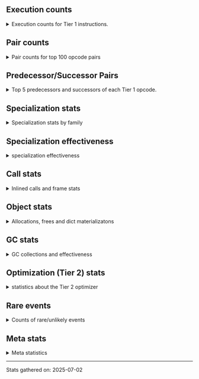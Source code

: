 ## Execution counts

<details>
<summary> Execution counts for Tier 1 instructions. </summary>


The "miss ratio" column shows the percentage of times the instruction
executed that it deoptimized. When this happens, the base unspecialized
instruction is not counted.

<table>
<thead>
<tr>
<th align="left">Name</th>
<th align="right">Base Count</th>
<th align="right">Head Count</th>
<th align="right">Change</th>
</tr>
</thead>
<tbody>
<tr>
<td align="left">JUMP_BACKWARD_JIT</td>
<td align="right">860,320</td>
<td align="right">3,345,040</td>
<td align="right">288.8%</td>
</tr>
<tr>
<td align="left">POP_JUMP_IF_NONE</td>
<td align="right">3,270,220</td>
<td align="right">7,309,360</td>
<td align="right">123.5%</td>
</tr>
<tr>
<td align="left">POP_JUMP_IF_TRUE</td>
<td align="right">6,144,900</td>
<td align="right">11,451,960</td>
<td align="right">86.4%</td>
</tr>
<tr>
<td align="left">CALL_ISINSTANCE</td>
<td align="right">4,673,940</td>
<td align="right">7,894,720</td>
<td align="right">68.9%</td>
</tr>
<tr>
<td align="left">LOAD_GLOBAL_BUILTIN</td>
<td align="right">9,348,660</td>
<td align="right">15,790,220</td>
<td align="right">68.9%</td>
</tr>
<tr>
<td align="left">LOAD_SUPER_ATTR_METHOD</td>
<td align="right">4,674,580</td>
<td align="right">7,895,360</td>
<td align="right">68.9%</td>
</tr>
<tr>
<td align="left">COPY_FREE_VARS</td>
<td align="right">4,674,780</td>
<td align="right">7,895,580</td>
<td align="right">68.9%</td>
</tr>
<tr>
<td align="left">LOAD_DEREF</td>
<td align="right">4,674,800</td>
<td align="right">7,895,580</td>
<td align="right">68.9%</td>
</tr>
<tr>
<td align="left">LOAD_FAST</td>
<td align="right">5,930,240</td>
<td align="right">9,151,020</td>
<td align="right">54.3%</td>
</tr>
<tr>
<td align="left">LOAD_FAST_BORROW_LOAD_FAST_BORROW</td>
<td align="right">20,139,020</td>
<td align="right">30,862,320</td>
<td align="right">53.2%</td>
</tr>
<tr>
<td align="left">UNARY_NOT</td>
<td align="right">4,115,980</td>
<td align="right">6,242,940</td>
<td align="right">51.7%</td>
</tr>
<tr>
<td align="left">NOT_TAKEN</td>
<td align="right">684,080</td>
<td align="right">1,031,640</td>
<td align="right">50.8%</td>
</tr>
<tr>
<td align="left">TO_BOOL_BOOL</td>
<td align="right">32,538,960</td>
<td align="right">47,241,240</td>
<td align="right">45.2%</td>
</tr>
<tr>
<td align="left">ENTER_EXECUTOR</td>
<td align="right">13,204,060</td>
<td align="right">8,043,440</td>
<td align="right">-39.1%</td>
</tr>
<tr>
<td align="left">POP_TOP</td>
<td align="right">17,591,160</td>
<td align="right">23,940,560</td>
<td align="right">36.1%</td>
</tr>
<tr>
<td align="left">LOAD_GLOBAL_MODULE</td>
<td align="right">22,055,700</td>
<td align="right">29,756,220</td>
<td align="right">34.9%</td>
</tr>
<tr>
<td align="left">POP_JUMP_IF_FALSE</td>
<td align="right">34,046,620</td>
<td align="right">43,817,380</td>
<td align="right">28.7%</td>
</tr>
<tr>
<td align="left">CALL_PY_EXACT_ARGS</td>
<td align="right">37,439,380</td>
<td align="right">47,555,380</td>
<td align="right">27.0%</td>
</tr>
<tr>
<td align="left">RESUME_CHECK</td>
<td align="right">37,388,400</td>
<td align="right">47,459,640</td>
<td align="right">26.9%</td>
</tr>
<tr>
<td align="left">LOAD_ATTR_METHOD_WITH_VALUES</td>
<td align="right">31,853,320</td>
<td align="right">39,863,140</td>
<td align="right">25.1%</td>
</tr>
<tr>
<td align="left">COPY</td>
<td align="right">14,627,860</td>
<td align="right">18,201,240</td>
<td align="right">24.4%</td>
</tr>
<tr>
<td align="left">STORE_FAST</td>
<td align="right">39,430,220</td>
<td align="right">47,523,060</td>
<td align="right">20.5%</td>
</tr>
<tr>
<td align="left">LOAD_ATTR_INSTANCE_VALUE</td>
<td align="right">71,903,260</td>
<td align="right">85,948,300</td>
<td align="right">19.5%</td>
</tr>
<tr>
<td align="left">LOAD_FAST_BORROW</td>
<td align="right">180,682,760</td>
<td align="right">212,531,640</td>
<td align="right">17.6%</td>
</tr>
<tr>
<td align="left">LOAD_CONST</td>
<td align="right">30,465,860</td>
<td align="right">35,175,720</td>
<td align="right">15.5%</td>
</tr>
<tr>
<td align="left">STORE_SUBSCR_LIST_INT</td>
<td align="right">361,260</td>
<td align="right">311,900</td>
<td align="right">-13.7%</td>
</tr>
<tr>
<td align="left">COMPARE_OP_INT</td>
<td align="right">8,719,300</td>
<td align="right">9,792,560</td>
<td align="right">12.3%</td>
</tr>
<tr>
<td align="left">FOR_ITER_RANGE</td>
<td align="right">361,500</td>
<td align="right">320,540</td>
<td align="right">-11.3%</td>
</tr>
<tr>
<td align="left">RETURN_VALUE</td>
<td align="right">52,472,340</td>
<td align="right">58,107,960</td>
<td align="right">10.7%</td>
</tr>
<tr>
<td align="left">POP_JUMP_IF_NOT_NONE</td>
<td align="right">20,897,480</td>
<td align="right">23,066,220</td>
<td align="right">10.4%</td>
</tr>
<tr>
<td align="left">STORE_ATTR_INSTANCE_VALUE</td>
<td align="right">47,940,560</td>
<td align="right">51,875,540</td>
<td align="right">8.2%</td>
</tr>
<tr>
<td align="left">BINARY_OP_SUBTRACT_INT</td>
<td align="right">1,560,540</td>
<td align="right">1,511,180</td>
<td align="right">-3.2%</td>
</tr>
<tr>
<td align="left">JUMP_FORWARD</td>
<td align="right">3,164,220</td>
<td align="right">3,208,980</td>
<td align="right">1.4%</td>
</tr>
<tr>
<td align="left">BINARY_OP_ADD_INT</td>
<td align="right">5,722,320</td>
<td align="right">5,642,240</td>
<td align="right">-1.4%</td>
</tr>
<tr>
<td align="left">LOAD_SMALL_INT</td>
<td align="right">12,387,820</td>
<td align="right">12,257,580</td>
<td align="right">-1.1%</td>
</tr>
<tr>
<td align="left">SWAP</td>
<td align="right">6,046,680</td>
<td align="right">6,015,960</td>
<td align="right">-0.5%</td>
</tr>
<tr>
<td align="left">BINARY_OP_SUBSCR_LIST_INT</td>
<td align="right">5,105,360</td>
<td align="right">5,105,360</td>
<td align="right">0.0%</td>
</tr>
<tr>
<td align="left">BINARY_OP_EXTEND</td>
<td align="right">1,798,880</td>
<td align="right">1,798,880</td>
<td align="right">0.0%</td>
</tr>
<tr>
<td align="left">NOP</td>
<td align="right">1,394,340</td>
<td align="right">1,394,340</td>
<td align="right">0.0%</td>
</tr>
<tr>
<td align="left">BINARY_OP</td>
<td align="right">1,202,120</td>
<td align="right">1,202,120</td>
<td align="right">0.0%</td>
</tr>
<tr>
<td align="left">POP_ITER</td>
<td align="right">279,480</td>
<td align="right">279,480</td>
<td align="right">0.0%</td>
</tr>
<tr>
<td align="left">GET_ITER</td>
<td align="right">279,420</td>
<td align="right">279,420</td>
<td align="right">0.0%</td>
</tr>
<tr>
<td align="left">LOAD_FAST_LOAD_FAST</td>
<td align="right">279,300</td>
<td align="right">279,300</td>
<td align="right">0.0%</td>
</tr>
<tr>
<td align="left">STORE_ATTR</td>
<td align="right">4,880</td>
<td align="right">4,880</td>
<td align="right">0.0%</td>
</tr>
<tr>
<td align="left">LOAD_ATTR</td>
<td align="right">4,100</td>
<td align="right">4,100</td>
<td align="right">0.0%</td>
</tr>
<tr>
<td align="left">LOAD_GLOBAL</td>
<td align="right">3,760</td>
<td align="right">3,760</td>
<td align="right">0.0%</td>
</tr>
<tr>
<td align="left">CALL</td>
<td align="right">3,560</td>
<td align="right">3,560</td>
<td align="right">0.0%</td>
</tr>
<tr>
<td align="left">EXIT_INIT_CHECK</td>
<td align="right">2,600</td>
<td align="right">2,600</td>
<td align="right">0.0%</td>
</tr>
<tr>
<td align="left">CALL_ALLOC_AND_ENTER_INIT</td>
<td align="right">2,600</td>
<td align="right">2,600</td>
<td align="right">0.0%</td>
</tr>
<tr>
<td align="left">BUILD_LIST</td>
<td align="right">960</td>
<td align="right">960</td>
<td align="right">0.0%</td>
</tr>
<tr>
<td align="left">RESUME</td>
<td align="right">860</td>
<td align="right">860</td>
<td align="right">0.0%</td>
</tr>
<tr>
<td align="left">TO_BOOL</td>
<td align="right">720</td>
<td align="right">720</td>
<td align="right">0.0%</td>
</tr>
<tr>
<td align="left">INTERPRETER_EXIT</td>
<td align="right">640</td>
<td align="right">640</td>
<td align="right">0.0%</td>
</tr>
<tr>
<td align="left">PUSH_NULL</td>
<td align="right">540</td>
<td align="right">540</td>
<td align="right">0.0%</td>
</tr>
<tr>
<td align="left">COMPARE_OP</td>
<td align="right">440</td>
<td align="right">440</td>
<td align="right">0.0%</td>
</tr>
<tr>
<td align="left">EXTENDED_ARG</td>
<td align="right">360</td>
<td align="right">360</td>
<td align="right">0.0%</td>
</tr>
<tr>
<td align="left">LOAD_SUPER_ATTR</td>
<td align="right">320</td>
<td align="right">320</td>
<td align="right">0.0%</td>
</tr>
<tr>
<td align="left">CALL_NON_PY_GENERAL</td>
<td align="right">300</td>
<td align="right">300</td>
<td align="right">0.0%</td>
</tr>
<tr>
<td align="left">FOR_ITER</td>
<td align="right">200</td>
<td align="right">200</td>
<td align="right">0.0%</td>
</tr>
<tr>
<td align="left">JUMP_BACKWARD</td>
<td align="right">140</td>
<td align="right">140</td>
<td align="right">0.0%</td>
</tr>
<tr>
<td align="left">CALL_BUILTIN_CLASS</td>
<td align="right">140</td>
<td align="right">140</td>
<td align="right">0.0%</td>
</tr>
<tr>
<td align="left">BUILD_TUPLE</td>
<td align="right">120</td>
<td align="right">120</td>
<td align="right">0.0%</td>
</tr>
<tr>
<td align="left">LOAD_ATTR_MODULE</td>
<td align="right">120</td>
<td align="right">120</td>
<td align="right">0.0%</td>
</tr>
<tr>
<td align="left">STORE_SUBSCR</td>
<td align="right">80</td>
<td align="right">80</td>
<td align="right">0.0%</td>
</tr>
<tr>
<td align="left">LOAD_ATTR_METHOD_NO_DICT</td>
<td align="right">80</td>
<td align="right">80</td>
<td align="right">0.0%</td>
</tr>
<tr>
<td align="left">CALL_FUNCTION_EX</td>
<td align="right">60</td>
<td align="right">60</td>
<td align="right">0.0%</td>
</tr>
<tr>
<td align="left">MAKE_FUNCTION</td>
<td align="right">60</td>
<td align="right">60</td>
<td align="right">0.0%</td>
</tr>
<tr>
<td align="left">IS_OP</td>
<td align="right">60</td>
<td align="right">60</td>
<td align="right">0.0%</td>
</tr>
<tr>
<td align="left">MAKE_CELL</td>
<td align="right">60</td>
<td align="right">60</td>
<td align="right">0.0%</td>
</tr>
<tr>
<td align="left">SET_FUNCTION_ATTRIBUTE</td>
<td align="right">60</td>
<td align="right">60</td>
<td align="right">0.0%</td>
</tr>
<tr>
<td align="left">STORE_DEREF</td>
<td align="right">60</td>
<td align="right">60</td>
<td align="right">0.0%</td>
</tr>
<tr>
<td align="left">STORE_FAST_STORE_FAST</td>
<td align="right">60</td>
<td align="right">60</td>
<td align="right">0.0%</td>
</tr>
<tr>
<td align="left">UNPACK_SEQUENCE</td>
<td align="right">40</td>
<td align="right">40</td>
<td align="right">0.0%</td>
</tr>
<tr>
<td align="left">BINARY_OP_SUBSCR_TUPLE_INT</td>
<td align="right">40</td>
<td align="right">40</td>
<td align="right">0.0%</td>
</tr>
<tr>
<td align="left">BINARY_OP_SUBTRACT_FLOAT</td>
<td align="right">40</td>
<td align="right">40</td>
<td align="right">0.0%</td>
</tr>
<tr>
<td align="left">CALL_METHOD_DESCRIPTOR_NOARGS</td>
<td align="right">40</td>
<td align="right">40</td>
<td align="right">0.0%</td>
</tr>
<tr>
<td align="left">CALL_METHOD_DESCRIPTOR_O</td>
<td align="right">40</td>
<td align="right">40</td>
<td align="right">0.0%</td>
</tr>
<tr>
<td align="left">CALL_PY_GENERAL</td>
<td align="right">40</td>
<td align="right">40</td>
<td align="right">0.0%</td>
</tr>
<tr>
<td align="left">UNPACK_SEQUENCE_TWO_TUPLE</td>
<td align="right">40</td>
<td align="right">40</td>
<td align="right">0.0%</td>
</tr>
</tbody>
</table>


</details>

## Pair counts

<details>
<summary> Pair counts for top 100 opcode pairs </summary>


Pairs of specialized operations that deoptimize and are then followed by
the corresponding unspecialized instruction are not counted as pairs.

Not included in comparative output.


</details>

## Predecessor/Successor Pairs

<details>
<summary> Top 5 predecessors and successors of each Tier 1 opcode. </summary>


This does not include the unspecialized instructions that occur after a
specialized instruction deoptimizes.

Not included in comparative output.


</details>

## Specialization stats

<details>
<summary> Specialization stats by family </summary>

### BINARY_OP

<details>
<summary> specialization stats for BINARY_OP family </summary>

<table>
<thead>
<tr>
<th align="left">Kind</th>
<th align="right">Base Count</th>
<th align="right">Base Ratio</th>
<th align="right">Head Count</th>
<th align="right">Head Ratio</th>
<th align="right">Change</th>
</tr>
</thead>
<tbody>
<tr>
<td align="left">
deferred
<details>
<summary>ⓘ</summary>

Lists the number of "deferred" (i.e. not specialized) instructions executed.
</details>
</td>
<td align="right">1,201,100</td>
<td align="right">5.3%</td>
<td align="right">1,201,100</td>
<td align="right">5.3%</td>
<td align="right">0.0%</td>
</tr>
<tr>
<td align="left">
hit
<details>
<summary>ⓘ</summary>

Specialized instructions that complete.
</details>
</td>
<td align="right">21,581,580</td>
<td align="right">94.7%</td>
<td align="right">21,581,580</td>
<td align="right">94.7%</td>
<td align="right">0.0%</td>
</tr>
</tbody>
</table>

<table>
<thead>
<tr>
<th align="left">Success</th>
<th align="right">Base Count</th>
<th align="right">Base Ratio</th>
<th align="right">Head Count</th>
<th align="right">Head Ratio</th>
<th align="right">Change</th>
</tr>
</thead>
<tbody>
<tr>
<td align="left">Success</td>
<td align="right">260</td>
<td align="right">25.5%</td>
<td align="right">260</td>
<td align="right">25.5%</td>
<td align="right">0.0%</td>
</tr>
<tr>
<td align="left">Failure</td>
<td align="right">760</td>
<td align="right">74.5%</td>
<td align="right">760</td>
<td align="right">74.5%</td>
<td align="right">0.0%</td>
</tr>
</tbody>
</table>

<table>
<thead>
<tr>
<th align="left">Failure kind</th>
<th align="right">Base Count</th>
<th align="right">Base Ratio</th>
<th align="right">Head Count</th>
<th align="right">Head Ratio</th>
<th align="right">Change</th>
</tr>
</thead>
<tbody>
<tr>
<td align="left">floor divide</td>
<td align="right">680</td>
<td align="right">89.5%</td>
<td align="right">680</td>
<td align="right">89.5%</td>
<td align="right">0.0%</td>
</tr>
<tr>
<td align="left">multiply different types</td>
<td align="right">80</td>
<td align="right">10.5%</td>
<td align="right">80</td>
<td align="right">10.5%</td>
<td align="right">0.0%</td>
</tr>
</tbody>
</table>


</details>

### CALL

<details>
<summary> specialization stats for CALL family </summary>

<table>
<thead>
<tr>
<th align="left">Kind</th>
<th align="right">Base Count</th>
<th align="right">Base Ratio</th>
<th align="right">Head Count</th>
<th align="right">Head Ratio</th>
<th align="right">Change</th>
</tr>
</thead>
<tbody>
<tr>
<td align="left">
miss
<details>
<summary>ⓘ</summary>

Specialized instructions that deopt.
</details>
</td>
<td align="right">2,888,780</td>
<td align="right">3.9%</td>
<td align="right">5,259,120</td>
<td align="right">7.1%</td>
<td align="right">82.1%</td>
</tr>
<tr>
<td align="left">
deferred
<details>
<summary>ⓘ</summary>

Lists the number of "deferred" (i.e. not specialized) instructions executed.
</details>
</td>
<td align="right">2,836,060</td>
<td align="right">3.9%</td>
<td align="right">5,161,680</td>
<td align="right">7.0%</td>
<td align="right">82.0%</td>
</tr>
<tr>
<td align="left">
hit
<details>
<summary>ⓘ</summary>

Specialized instructions that complete.
</details>
</td>
<td align="right">70,712,380</td>
<td align="right">96.1%</td>
<td align="right">68,386,760</td>
<td align="right">92.9%</td>
<td align="right">-3.3%</td>
</tr>
</tbody>
</table>

<table>
<thead>
<tr>
<th align="left">Success</th>
<th align="right">Base Count</th>
<th align="right">Base Ratio</th>
<th align="right">Head Count</th>
<th align="right">Head Ratio</th>
<th align="right">Change</th>
</tr>
</thead>
<tbody>
<tr>
<td align="left">Success</td>
<td align="right">56,280</td>
<td align="right">100.0%</td>
<td align="right">101,000</td>
<td align="right">100.0%</td>
<td align="right">79.5%</td>
</tr>
<tr>
<td align="left">Failure</td>
<td align="right">0</td>
<td align="right">0.0%</td>
<td align="right">0</td>
<td align="right">0.0%</td>
<td align="right"></td>
</tr>
</tbody>
</table>


</details>

### COMPARE_OP

<details>
<summary> specialization stats for COMPARE_OP family </summary>

<table>
<thead>
<tr>
<th align="left">Kind</th>
<th align="right">Base Count</th>
<th align="right">Base Ratio</th>
<th align="right">Head Count</th>
<th align="right">Head Ratio</th>
<th align="right">Change</th>
</tr>
</thead>
<tbody>
<tr>
<td align="left">
deferred
<details>
<summary>ⓘ</summary>

Lists the number of "deferred" (i.e. not specialized) instructions executed.
</details>
</td>
<td align="right">220</td>
<td align="right">0.0%</td>
<td align="right">220</td>
<td align="right">0.0%</td>
<td align="right">0.0%</td>
</tr>
<tr>
<td align="left">
hit
<details>
<summary>ⓘ</summary>

Specialized instructions that complete.
</details>
</td>
<td align="right">10,599,560</td>
<td align="right">100.0%</td>
<td align="right">10,599,560</td>
<td align="right">100.0%</td>
<td align="right">0.0%</td>
</tr>
</tbody>
</table>

<table>
<thead>
<tr>
<th align="left">Success</th>
<th align="right">Base Count</th>
<th align="right">Base Ratio</th>
<th align="right">Head Count</th>
<th align="right">Head Ratio</th>
<th align="right">Change</th>
</tr>
</thead>
<tbody>
<tr>
<td align="left">Success</td>
<td align="right">220</td>
<td align="right">100.0%</td>
<td align="right">220</td>
<td align="right">100.0%</td>
<td align="right">0.0%</td>
</tr>
<tr>
<td align="left">Failure</td>
<td align="right">0</td>
<td align="right">0.0%</td>
<td align="right">0</td>
<td align="right">0.0%</td>
<td align="right"></td>
</tr>
</tbody>
</table>


</details>

### FOR_ITER

<details>
<summary> specialization stats for FOR_ITER family </summary>

<table>
<thead>
<tr>
<th align="left">Kind</th>
<th align="right">Base Count</th>
<th align="right">Base Ratio</th>
<th align="right">Head Count</th>
<th align="right">Head Ratio</th>
<th align="right">Change</th>
</tr>
</thead>
<tbody>
<tr>
<td align="left">
hit
<details>
<summary>ⓘ</summary>

Specialized instructions that complete.
</details>
</td>
<td align="right">361,500</td>
<td align="right">99.9%</td>
<td align="right">320,540</td>
<td align="right">99.9%</td>
<td align="right">-11.3%</td>
</tr>
<tr>
<td align="left">
deferred
<details>
<summary>ⓘ</summary>

Lists the number of "deferred" (i.e. not specialized) instructions executed.
</details>
</td>
<td align="right">120</td>
<td align="right">0.0%</td>
<td align="right">120</td>
<td align="right">0.0%</td>
<td align="right">0.0%</td>
</tr>
</tbody>
</table>

<table>
<thead>
<tr>
<th align="left">Success</th>
<th align="right">Base Count</th>
<th align="right">Base Ratio</th>
<th align="right">Head Count</th>
<th align="right">Head Ratio</th>
<th align="right">Change</th>
</tr>
</thead>
<tbody>
<tr>
<td align="left">Success</td>
<td align="right">60</td>
<td align="right">75.0%</td>
<td align="right">60</td>
<td align="right">75.0%</td>
<td align="right">0.0%</td>
</tr>
<tr>
<td align="left">Failure</td>
<td align="right">20</td>
<td align="right">25.0%</td>
<td align="right">20</td>
<td align="right">25.0%</td>
<td align="right">0.0%</td>
</tr>
</tbody>
</table>

<table>
<thead>
<tr>
<th align="left">Failure kind</th>
<th align="right">Base Count</th>
<th align="right">Base Ratio</th>
<th align="right">Head Count</th>
<th align="right">Head Ratio</th>
<th align="right">Change</th>
</tr>
</thead>
<tbody>
<tr>
<td align="left">dict values</td>
<td align="right">20</td>
<td align="right">100.0%</td>
<td align="right">20</td>
<td align="right">100.0%</td>
<td align="right">0.0%</td>
</tr>
</tbody>
</table>


</details>

### GET_ITER

<details>
<summary> specialization stats for GET_ITER family </summary>

<table>
<thead>
<tr>
<th align="left">Failure kind</th>
<th align="right">Base Count</th>
<th align="right">Base Ratio</th>
<th align="right">Head Count</th>
<th align="right">Head Ratio</th>
<th align="right">Change</th>
</tr>
</thead>
<tbody>
<tr>
<td align="left">other</td>
<td align="right">279,420</td>
<td align="right">279,420 / 0 !!</td>
<td align="right">279,420</td>
<td align="right">279,420 / 0 !!</td>
<td align="right">0.0%</td>
</tr>
</tbody>
</table>


</details>

### LOAD_ATTR

<details>
<summary> specialization stats for LOAD_ATTR family </summary>

<table>
<thead>
<tr>
<th align="left">Kind</th>
<th align="right">Base Count</th>
<th align="right">Base Ratio</th>
<th align="right">Head Count</th>
<th align="right">Head Ratio</th>
<th align="right">Change</th>
</tr>
</thead>
<tbody>
<tr>
<td align="left">
miss
<details>
<summary>ⓘ</summary>

Specialized instructions that deopt.
</details>
</td>
<td align="right">29,081,840</td>
<td align="right">19.2%</td>
<td align="right">42,376,060</td>
<td align="right">26.4%</td>
<td align="right">45.7%</td>
</tr>
<tr>
<td align="left">
hit
<details>
<summary>ⓘ</summary>

Specialized instructions that complete.
</details>
</td>
<td align="right">122,223,580</td>
<td align="right">80.8%</td>
<td align="right">118,337,520</td>
<td align="right">73.6%</td>
<td align="right">-3.2%</td>
</tr>
<tr>
<td align="left">
deferred
<details>
<summary>ⓘ</summary>

Lists the number of "deferred" (i.e. not specialized) instructions executed.
</details>
</td>
<td align="right">2,080</td>
<td align="right">0.0%</td>
<td align="right">2,080</td>
<td align="right">0.0%</td>
<td align="right">0.0%</td>
</tr>
</tbody>
</table>

<table>
<thead>
<tr>
<th align="left">Success</th>
<th align="right">Base Count</th>
<th align="right">Base Ratio</th>
<th align="right">Head Count</th>
<th align="right">Head Ratio</th>
<th align="right">Change</th>
</tr>
</thead>
<tbody>
<tr>
<td align="left">Success</td>
<td align="right">550,520</td>
<td align="right">100.0%</td>
<td align="right">801,340</td>
<td align="right">100.0%</td>
<td align="right">45.6%</td>
</tr>
<tr>
<td align="left">Failure</td>
<td align="right">20</td>
<td align="right">0.0%</td>
<td align="right">20</td>
<td align="right">0.0%</td>
<td align="right">0.0%</td>
</tr>
</tbody>
</table>


</details>

### LOAD_GLOBAL

<details>
<summary> specialization stats for LOAD_GLOBAL family </summary>

<table>
<thead>
<tr>
<th align="left">Kind</th>
<th align="right">Base Count</th>
<th align="right">Base Ratio</th>
<th align="right">Head Count</th>
<th align="right">Head Ratio</th>
<th align="right">Change</th>
</tr>
</thead>
<tbody>
<tr>
<td align="left">
hit
<details>
<summary>ⓘ</summary>

Specialized instructions that complete.
</details>
</td>
<td align="right">31,404,360</td>
<td align="right">100.0%</td>
<td align="right">45,546,440</td>
<td align="right">100.0%</td>
<td align="right">45.0%</td>
</tr>
<tr>
<td align="left">
deferred
<details>
<summary>ⓘ</summary>

Lists the number of "deferred" (i.e. not specialized) instructions executed.
</details>
</td>
<td align="right">1,880</td>
<td align="right">0.0%</td>
<td align="right">1,880</td>
<td align="right">0.0%</td>
<td align="right">0.0%</td>
</tr>
</tbody>
</table>

<table>
<thead>
<tr>
<th align="left">Success</th>
<th align="right">Base Count</th>
<th align="right">Base Ratio</th>
<th align="right">Head Count</th>
<th align="right">Head Ratio</th>
<th align="right">Change</th>
</tr>
</thead>
<tbody>
<tr>
<td align="left">Success</td>
<td align="right">1,880</td>
<td align="right">100.0%</td>
<td align="right">1,880</td>
<td align="right">100.0%</td>
<td align="right">0.0%</td>
</tr>
<tr>
<td align="left">Failure</td>
<td align="right">0</td>
<td align="right">0.0%</td>
<td align="right">0</td>
<td align="right">0.0%</td>
<td align="right"></td>
</tr>
</tbody>
</table>


</details>

### LOAD_SUPER_ATTR

<details>
<summary> specialization stats for LOAD_SUPER_ATTR family </summary>

<table>
<thead>
<tr>
<th align="left">Kind</th>
<th align="right">Base Count</th>
<th align="right">Base Ratio</th>
<th align="right">Head Count</th>
<th align="right">Head Ratio</th>
<th align="right">Change</th>
</tr>
</thead>
<tbody>
<tr>
<td align="left">
deferred
<details>
<summary>ⓘ</summary>

Lists the number of "deferred" (i.e. not specialized) instructions executed.
</details>
</td>
<td align="right">160</td>
<td align="right">0.0%</td>
<td align="right">160</td>
<td align="right">0.0%</td>
<td align="right">0.0%</td>
</tr>
<tr>
<td align="left">
hit
<details>
<summary>ⓘ</summary>

Specialized instructions that complete.
</details>
</td>
<td align="right">7,895,360</td>
<td align="right">100.0%</td>
<td align="right">7,895,360</td>
<td align="right">100.0%</td>
<td align="right">0.0%</td>
</tr>
</tbody>
</table>

<table>
<thead>
<tr>
<th align="left">Success</th>
<th align="right">Base Count</th>
<th align="right">Base Ratio</th>
<th align="right">Head Count</th>
<th align="right">Head Ratio</th>
<th align="right">Change</th>
</tr>
</thead>
<tbody>
<tr>
<td align="left">Success</td>
<td align="right">160</td>
<td align="right">100.0%</td>
<td align="right">160</td>
<td align="right">100.0%</td>
<td align="right">0.0%</td>
</tr>
<tr>
<td align="left">Failure</td>
<td align="right">0</td>
<td align="right">0.0%</td>
<td align="right">0</td>
<td align="right">0.0%</td>
<td align="right"></td>
</tr>
</tbody>
</table>


</details>

### STORE_ATTR

<details>
<summary> specialization stats for STORE_ATTR family </summary>

<table>
<thead>
<tr>
<th align="left">Kind</th>
<th align="right">Base Count</th>
<th align="right">Base Ratio</th>
<th align="right">Head Count</th>
<th align="right">Head Ratio</th>
<th align="right">Change</th>
</tr>
</thead>
<tbody>
<tr>
<td align="left">
miss
<details>
<summary>ⓘ</summary>

Specialized instructions that deopt.
</details>
</td>
<td align="right">9,382,540</td>
<td align="right">17.8%</td>
<td align="right">11,752,880</td>
<td align="right">22.3%</td>
<td align="right">25.3%</td>
</tr>
<tr>
<td align="left">
hit
<details>
<summary>ⓘ</summary>

Specialized instructions that complete.
</details>
</td>
<td align="right">43,274,720</td>
<td align="right">82.2%</td>
<td align="right">40,949,100</td>
<td align="right">77.7%</td>
<td align="right">-5.4%</td>
</tr>
<tr>
<td align="left">
deferred
<details>
<summary>ⓘ</summary>

Lists the number of "deferred" (i.e. not specialized) instructions executed.
</details>
</td>
<td align="right">3,160</td>
<td align="right">0.0%</td>
<td align="right">3,160</td>
<td align="right">0.0%</td>
<td align="right">0.0%</td>
</tr>
</tbody>
</table>

<table>
<thead>
<tr>
<th align="left">Success</th>
<th align="right">Base Count</th>
<th align="right">Base Ratio</th>
<th align="right">Head Count</th>
<th align="right">Head Ratio</th>
<th align="right">Change</th>
</tr>
</thead>
<tbody>
<tr>
<td align="left">Success</td>
<td align="right">178,220</td>
<td align="right">99.8%</td>
<td align="right">222,940</td>
<td align="right">99.8%</td>
<td align="right">25.1%</td>
</tr>
<tr>
<td align="left">Failure</td>
<td align="right">360</td>
<td align="right">0.2%</td>
<td align="right">360</td>
<td align="right">0.2%</td>
<td align="right">0.0%</td>
</tr>
</tbody>
</table>

<table>
<thead>
<tr>
<th align="left">Failure kind</th>
<th align="right">Base Count</th>
<th align="right">Base Ratio</th>
<th align="right">Head Count</th>
<th align="right">Head Ratio</th>
<th align="right">Change</th>
</tr>
</thead>
<tbody>
<tr>
<td align="left">not in keys</td>
<td align="right">360</td>
<td align="right">100.0%</td>
<td align="right">360</td>
<td align="right">100.0%</td>
<td align="right">0.0%</td>
</tr>
</tbody>
</table>


</details>

### STORE_SUBSCR

<details>
<summary> specialization stats for STORE_SUBSCR family </summary>

<table>
<thead>
<tr>
<th align="left">Kind</th>
<th align="right">Base Count</th>
<th align="right">Base Ratio</th>
<th align="right">Head Count</th>
<th align="right">Head Ratio</th>
<th align="right">Change</th>
</tr>
</thead>
<tbody>
<tr>
<td align="left">
deferred
<details>
<summary>ⓘ</summary>

Lists the number of "deferred" (i.e. not specialized) instructions executed.
</details>
</td>
<td align="right">40</td>
<td align="right">0.0%</td>
<td align="right">40</td>
<td align="right">0.0%</td>
<td align="right">0.0%</td>
</tr>
<tr>
<td align="left">
hit
<details>
<summary>ⓘ</summary>

Specialized instructions that complete.
</details>
</td>
<td align="right">1,117,640</td>
<td align="right">100.0%</td>
<td align="right">1,117,640</td>
<td align="right">100.0%</td>
<td align="right">0.0%</td>
</tr>
</tbody>
</table>

<table>
<thead>
<tr>
<th align="left">Success</th>
<th align="right">Base Count</th>
<th align="right">Base Ratio</th>
<th align="right">Head Count</th>
<th align="right">Head Ratio</th>
<th align="right">Change</th>
</tr>
</thead>
<tbody>
<tr>
<td align="left">Success</td>
<td align="right">40</td>
<td align="right">100.0%</td>
<td align="right">40</td>
<td align="right">100.0%</td>
<td align="right">0.0%</td>
</tr>
<tr>
<td align="left">Failure</td>
<td align="right">0</td>
<td align="right">0.0%</td>
<td align="right">0</td>
<td align="right">0.0%</td>
<td align="right"></td>
</tr>
</tbody>
</table>


</details>

### TO_BOOL

<details>
<summary> specialization stats for TO_BOOL family </summary>

<table>
<thead>
<tr>
<th align="left">Kind</th>
<th align="right">Base Count</th>
<th align="right">Base Ratio</th>
<th align="right">Head Count</th>
<th align="right">Head Ratio</th>
<th align="right">Change</th>
</tr>
</thead>
<tbody>
<tr>
<td align="left">
hit
<details>
<summary>ⓘ</summary>

Specialized instructions that complete.
</details>
</td>
<td align="right">67,723,000</td>
<td align="right">100.0%</td>
<td align="right">77,158,320</td>
<td align="right">100.0%</td>
<td align="right">13.9%</td>
</tr>
<tr>
<td align="left">
deferred
<details>
<summary>ⓘ</summary>

Lists the number of "deferred" (i.e. not specialized) instructions executed.
</details>
</td>
<td align="right">380</td>
<td align="right">0.0%</td>
<td align="right">380</td>
<td align="right">0.0%</td>
<td align="right">0.0%</td>
</tr>
</tbody>
</table>

<table>
<thead>
<tr>
<th align="left">Success</th>
<th align="right">Base Count</th>
<th align="right">Base Ratio</th>
<th align="right">Head Count</th>
<th align="right">Head Ratio</th>
<th align="right">Change</th>
</tr>
</thead>
<tbody>
<tr>
<td align="left">Success</td>
<td align="right">320</td>
<td align="right">94.1%</td>
<td align="right">320</td>
<td align="right">94.1%</td>
<td align="right">0.0%</td>
</tr>
<tr>
<td align="left">Failure</td>
<td align="right">20</td>
<td align="right">5.9%</td>
<td align="right">20</td>
<td align="right">5.9%</td>
<td align="right">0.0%</td>
</tr>
</tbody>
</table>

<table>
<thead>
<tr>
<th align="left">Failure kind</th>
<th align="right">Base Count</th>
<th align="right">Base Ratio</th>
<th align="right">Head Count</th>
<th align="right">Head Ratio</th>
<th align="right">Change</th>
</tr>
</thead>
<tbody>
<tr>
<td align="left">sequence</td>
<td align="right">20</td>
<td align="right">100.0%</td>
<td align="right">20</td>
<td align="right">100.0%</td>
<td align="right">0.0%</td>
</tr>
</tbody>
</table>


</details>

### UNPACK_SEQUENCE

<details>
<summary> specialization stats for UNPACK_SEQUENCE family </summary>

<table>
<thead>
<tr>
<th align="left">Kind</th>
<th align="right">Base Count</th>
<th align="right">Base Ratio</th>
<th align="right">Head Count</th>
<th align="right">Head Ratio</th>
<th align="right">Change</th>
</tr>
</thead>
<tbody>
<tr>
<td align="left">
deferred
<details>
<summary>ⓘ</summary>

Lists the number of "deferred" (i.e. not specialized) instructions executed.
</details>
</td>
<td align="right">20</td>
<td align="right">25.0%</td>
<td align="right">20</td>
<td align="right">25.0%</td>
<td align="right">0.0%</td>
</tr>
<tr>
<td align="left">
hit
<details>
<summary>ⓘ</summary>

Specialized instructions that complete.
</details>
</td>
<td align="right">40</td>
<td align="right">50.0%</td>
<td align="right">40</td>
<td align="right">50.0%</td>
<td align="right">0.0%</td>
</tr>
</tbody>
</table>

<table>
<thead>
<tr>
<th align="left">Success</th>
<th align="right">Base Count</th>
<th align="right">Base Ratio</th>
<th align="right">Head Count</th>
<th align="right">Head Ratio</th>
<th align="right">Change</th>
</tr>
</thead>
<tbody>
<tr>
<td align="left">Success</td>
<td align="right">20</td>
<td align="right">100.0%</td>
<td align="right">20</td>
<td align="right">100.0%</td>
<td align="right">0.0%</td>
</tr>
<tr>
<td align="left">Failure</td>
<td align="right">0</td>
<td align="right">0.0%</td>
<td align="right">0</td>
<td align="right">0.0%</td>
<td align="right"></td>
</tr>
</tbody>
</table>


</details>


</details>

## Specialization effectiveness

<details>
<summary> specialization effectiveness </summary>


All entries are execution counts. Should add up to the total number of
Tier 1 instructions executed.

<table>
<thead>
<tr>
<th align="left">Instructions</th>
<th align="right">Base Count</th>
<th align="right">Base Ratio</th>
<th align="right">Head Count</th>
<th align="right">Head Ratio</th>
<th align="right">Change</th>
</tr>
</thead>
<tbody>
<tr>
<td align="left">
Specialized misses
<details>
<summary>ⓘ</summary>

Specialized instructions, e.g. `LOAD_ATTR_MODULE` that deopt.
</details>
</td>
<td align="right">41,353,320</td>
<td align="right">5.2%</td>
<td align="right">59,388,080</td>
<td align="right">6.0%</td>
<td align="right">43.6%</td>
</tr>
<tr>
<td align="left">
Specialized hits
<details>
<summary>ⓘ</summary>

Specialized instructions, e.g. `LOAD_ATTR_MODULE` that complete.
</details>
</td>
<td align="right">282,956,400</td>
<td align="right">35.3%</td>
<td align="right">349,722,860</td>
<td align="right">35.5%</td>
<td align="right">23.6%</td>
</tr>
<tr>
<td align="left">
Basic
<details>
<summary>ⓘ</summary>

Instructions that are not and cannot be specialized, e.g. `LOAD_FAST`.
</details>
</td>
<td align="right">476,610,860</td>
<td align="right">59.4%</td>
<td align="right">575,689,900</td>
<td align="right">58.4%</td>
<td align="right">20.8%</td>
</tr>
<tr>
<td align="left">
Not specialized
<details>
<summary>ⓘ</summary>

Instructions that could be specialized but aren't, e.g. `LOAD_ATTR`, `BINARY_SLICE`.
</details>
</td>
<td align="right">1,499,640</td>
<td align="right">0.2%</td>
<td align="right">1,499,640</td>
<td align="right">0.2%</td>
<td align="right">0.0%</td>
</tr>
</tbody>
</table>

### Deferred by instruction

<details>
<summary> Breakdown of deferred (not specialized) instruction counts by family </summary>

<table>
<thead>
<tr>
<th align="left">Name</th>
<th align="right">Base Count</th>
<th align="right">Base Ratio</th>
<th align="right">Head Count</th>
<th align="right">Head Ratio</th>
<th align="right">Change</th>
</tr>
</thead>
<tbody>
<tr>
<td align="left">CALL</td>
<td align="right">2,836,060</td>
<td align="right">70.1%</td>
<td align="right">5,161,680</td>
<td align="right">81.0%</td>
<td align="right">82.0%</td>
</tr>
<tr>
<td align="left">BINARY_OP</td>
<td align="right">1,201,100</td>
<td align="right">29.7%</td>
<td align="right">1,201,100</td>
<td align="right">18.9%</td>
<td align="right">0.0%</td>
</tr>
<tr>
<td align="left">STORE_ATTR</td>
<td align="right">3,160</td>
<td align="right">0.1%</td>
<td align="right">3,160</td>
<td align="right">0.0%</td>
<td align="right">0.0%</td>
</tr>
<tr>
<td align="left">LOAD_ATTR</td>
<td align="right">2,080</td>
<td align="right">0.1%</td>
<td align="right">2,080</td>
<td align="right">0.0%</td>
<td align="right">0.0%</td>
</tr>
<tr>
<td align="left">LOAD_GLOBAL</td>
<td align="right">1,880</td>
<td align="right">0.0%</td>
<td align="right">1,880</td>
<td align="right">0.0%</td>
<td align="right">0.0%</td>
</tr>
<tr>
<td align="left">TO_BOOL</td>
<td align="right">380</td>
<td align="right">0.0%</td>
<td align="right">380</td>
<td align="right">0.0%</td>
<td align="right">0.0%</td>
</tr>
<tr>
<td align="left">COMPARE_OP</td>
<td align="right">220</td>
<td align="right">0.0%</td>
<td align="right">220</td>
<td align="right">0.0%</td>
<td align="right">0.0%</td>
</tr>
<tr>
<td align="left">LOAD_SUPER_ATTR</td>
<td align="right">160</td>
<td align="right">0.0%</td>
<td align="right">160</td>
<td align="right">0.0%</td>
<td align="right">0.0%</td>
</tr>
<tr>
<td align="left">FOR_ITER</td>
<td align="right">120</td>
<td align="right">0.0%</td>
<td align="right">120</td>
<td align="right">0.0%</td>
<td align="right">0.0%</td>
</tr>
<tr>
<td align="left">STORE_SUBSCR</td>
<td align="right">40</td>
<td align="right">0.0%</td>
<td align="right">40</td>
<td align="right">0.0%</td>
<td align="right">0.0%</td>
</tr>
</tbody>
</table>


</details>

### Misses by instruction

<details>
<summary> Breakdown of misses (specialized deopts) instruction counts by family </summary>

<table>
<thead>
<tr>
<th align="left">Name</th>
<th align="right">Base Count</th>
<th align="right">Base Ratio</th>
<th align="right">Head Count</th>
<th align="right">Head Ratio</th>
<th align="right">Change</th>
</tr>
</thead>
<tbody>
<tr>
<td align="left">RESUME</td>
<td align="right">160</td>
<td align="right">0.0%</td>
<td align="right">20</td>
<td align="right">0.0%</td>
<td align="right">-87.5%</td>
</tr>
<tr>
<td align="left">RESUME_CHECK</td>
<td align="right">160</td>
<td align="right">0.0%</td>
<td align="right">20</td>
<td align="right">0.0%</td>
<td align="right">-87.5%</td>
</tr>
<tr>
<td align="left">CALL_PY_EXACT_ARGS</td>
<td align="right">2,888,780</td>
<td align="right">7.0%</td>
<td align="right">5,259,120</td>
<td align="right">8.9%</td>
<td align="right">82.1%</td>
</tr>
<tr>
<td align="left">LOAD_ATTR_METHOD_WITH_VALUES</td>
<td align="right">10,822,220</td>
<td align="right">26.2%</td>
<td align="right">16,036,920</td>
<td align="right">27.0%</td>
<td align="right">48.2%</td>
</tr>
<tr>
<td align="left">LOAD_ATTR_INSTANCE_VALUE</td>
<td align="right">18,259,620</td>
<td align="right">44.2%</td>
<td align="right">26,339,140</td>
<td align="right">44.4%</td>
<td align="right">44.2%</td>
</tr>
<tr>
<td align="left">STORE_ATTR_INSTANCE_VALUE</td>
<td align="right">9,382,540</td>
<td align="right">22.7%</td>
<td align="right">11,752,880</td>
<td align="right">19.8%</td>
<td align="right">25.3%</td>
</tr>
<tr>
<td align="left">CACHE</td>
<td align="right">0</td>
<td align="right">0.0%</td>
<td align="right">0</td>
<td align="right">0.0%</td>
<td align="right"></td>
</tr>
<tr>
<td align="left">CALL_FUNCTION_EX</td>
<td align="right">0</td>
<td align="right">0.0%</td>
<td align="right">0</td>
<td align="right">0.0%</td>
<td align="right"></td>
</tr>
<tr>
<td align="left">EXIT_INIT_CHECK</td>
<td align="right">0</td>
<td align="right">0.0%</td>
<td align="right">0</td>
<td align="right">0.0%</td>
<td align="right"></td>
</tr>
<tr>
<td align="left">INTERPRETER_EXIT</td>
<td align="right">0</td>
<td align="right">0.0%</td>
<td align="right">0</td>
<td align="right">0.0%</td>
<td align="right"></td>
</tr>
</tbody>
</table>


</details>


</details>

## Call stats

<details>
<summary> Inlined calls and frame stats </summary>


This shows what fraction of calls to Python functions are inlined (i.e.
not having a call at the C level) and for those that are not, where the
call comes from.  The various categories overlap.

Also includes the count of frame objects created.

<table>
<thead>
<tr>
<th align="left"></th>
<th align="right">Base Count</th>
<th align="right">Base Ratio</th>
<th align="right">Head Count</th>
<th align="right">Head Ratio</th>
<th align="right">Change</th>
</tr>
</thead>
<tbody>
<tr>
<td align="left">Calls to PyEval_EvalDefault</td>
<td align="right">700</td>
<td align="right">0.0%</td>
<td align="right">700</td>
<td align="right">0.0%</td>
<td align="right">0.0%</td>
</tr>
<tr>
<td align="left">Calls to Python functions inlined</td>
<td align="right">65,652,740</td>
<td align="right">100.0%</td>
<td align="right">65,652,740</td>
<td align="right">100.0%</td>
<td align="right">0.0%</td>
</tr>
<tr>
<td align="left">Calls via PyEval_EvalFrame (total)</td>
<td align="right">700</td>
<td align="right">0.0%</td>
<td align="right">700</td>
<td align="right">0.0%</td>
<td align="right">0.0%</td>
</tr>
<tr>
<td align="left">Calls via PyEval_EvalFrame (vector)</td>
<td align="right">700</td>
<td align="right">0.0%</td>
<td align="right">700</td>
<td align="right">0.0%</td>
<td align="right">0.0%</td>
</tr>
<tr>
<td align="left">Calls via PyEval_EvalFrame (generator)</td>
<td align="right">0</td>
<td align="right">0.0%</td>
<td align="right">0</td>
<td align="right">0.0%</td>
<td align="right"></td>
</tr>
<tr>
<td align="left">Calls via PyEval_EvalFrame (legacy)</td>
<td align="right">0</td>
<td align="right">0.0%</td>
<td align="right">0</td>
<td align="right">0.0%</td>
<td align="right"></td>
</tr>
<tr>
<td align="left">Calls via PyEval_EvalFrame (function vectorcall)</td>
<td align="right">700</td>
<td align="right">0.0%</td>
<td align="right">700</td>
<td align="right">0.0%</td>
<td align="right">0.0%</td>
</tr>
<tr>
<td align="left">Calls via PyEval_EvalFrame (build class)</td>
<td align="right">0</td>
<td align="right">0.0%</td>
<td align="right">0</td>
<td align="right">0.0%</td>
<td align="right"></td>
</tr>
<tr>
<td align="left">Calls via PyEval_EvalFrame (slot)</td>
<td align="right">0</td>
<td align="right">0.0%</td>
<td align="right">0</td>
<td align="right">0.0%</td>
<td align="right"></td>
</tr>
<tr>
<td align="left">Calls via PyEval_EvalFrame (function ex)</td>
<td align="right">0</td>
<td align="right">0.0%</td>
<td align="right">0</td>
<td align="right">0.0%</td>
<td align="right"></td>
</tr>
<tr>
<td align="left">Calls via PyEval_EvalFrame (api)</td>
<td align="right">0</td>
<td align="right">0.0%</td>
<td align="right">0</td>
<td align="right">0.0%</td>
<td align="right"></td>
</tr>
<tr>
<td align="left">Calls via PyEval_EvalFrame (method)</td>
<td align="right">0</td>
<td align="right">0.0%</td>
<td align="right">0</td>
<td align="right">0.0%</td>
<td align="right"></td>
</tr>
<tr>
<td align="left">Frame objects created</td>
<td align="right">0</td>
<td align="right">0.0%</td>
<td align="right">0</td>
<td align="right">0.0%</td>
<td align="right"></td>
</tr>
<tr>
<td align="left">Frames pushed</td>
<td align="right">65,656,040</td>
<td align="right">100.0%</td>
<td align="right">65,656,040</td>
<td align="right">100.0%</td>
<td align="right">0.0%</td>
</tr>
</tbody>
</table>


</details>

## Object stats

<details>
<summary> Allocations, frees and dict materializatons </summary>


Below, "allocations" means "allocations that are not from a freelist".
Total allocations = "Allocations from freelist" + "Allocations".

"Inline values" is the number of values arrays inlined into objects.

The cache hit/miss numbers are for the MRO cache, split into dunder and
other names.

<table>
<thead>
<tr>
<th align="left"></th>
<th align="right">Base Count</th>
<th align="right">Base Ratio</th>
<th align="right">Head Count</th>
<th align="right">Head Ratio</th>
<th align="right">Change</th>
</tr>
</thead>
<tbody>
<tr>
<td align="left">Method cache collisions</td>
<td align="right">55,002</td>
<td align="right"></td>
<td align="right">165,063</td>
<td align="right"></td>
<td align="right">200.1%</td>
</tr>
<tr>
<td align="left">Method cache misses</td>
<td align="right">55,553</td>
<td align="right"></td>
<td align="right">165,556</td>
<td align="right"></td>
<td align="right">198.0%</td>
</tr>
<tr>
<td align="left">Allocations over 4 kbytes</td>
<td align="right">40</td>
<td align="right">0.0%</td>
<td align="right">0</td>
<td align="right">0.0%</td>
<td align="right">-100.0%</td>
</tr>
<tr>
<td align="left">Allocations to 4 kbytes</td>
<td align="right">360</td>
<td align="right">0.0%</td>
<td align="right">160</td>
<td align="right">0.0%</td>
<td align="right">-55.6%</td>
</tr>
<tr>
<td align="left">Immortal increfs</td>
<td align="right">58,862,263</td>
<td align="right">15.3%</td>
<td align="right">73,669,990</td>
<td align="right">18.5%</td>
<td align="right">25.2%</td>
</tr>
<tr>
<td align="left">Mortal decrefs</td>
<td align="right">44,787,310</td>
<td align="right">11.7%</td>
<td align="right">33,714,516</td>
<td align="right">8.6%</td>
<td align="right">-24.7%</td>
</tr>
<tr>
<td align="left">Mortal increfs</td>
<td align="right">135,905,245</td>
<td align="right">35.3%</td>
<td align="right">104,821,082</td>
<td align="right">26.3%</td>
<td align="right">-22.9%</td>
</tr>
<tr>
<td align="left">Method cache hits</td>
<td align="right">43,946,447</td>
<td align="right"></td>
<td align="right">53,974,384</td>
<td align="right"></td>
<td align="right">22.8%</td>
</tr>
<tr>
<td align="left">Immortal decrefs</td>
<td align="right">48,474,520</td>
<td align="right">12.7%</td>
<td align="right">58,910,336</td>
<td align="right">15.1%</td>
<td align="right">21.5%</td>
</tr>
<tr>
<td align="left">Interpreter mortal increfs</td>
<td align="right">164,017,200</td>
<td align="right">42.6%</td>
<td align="right">192,476,660</td>
<td align="right">48.3%</td>
<td align="right">17.4%</td>
</tr>
<tr>
<td align="left">Allocations</td>
<td align="right">6,440</td>
<td align="right">0.1%</td>
<td align="right">6,180</td>
<td align="right">0.1%</td>
<td align="right">-4.0%</td>
</tr>
<tr>
<td align="left">Interpreter immortal decrefs</td>
<td align="right">27,049,900</td>
<td align="right">7.1%</td>
<td align="right">28,061,380</td>
<td align="right">7.2%</td>
<td align="right">3.7%</td>
</tr>
<tr>
<td align="left">Interpreter immortal increfs</td>
<td align="right">26,680,600</td>
<td align="right">6.9%</td>
<td align="right">27,642,720</td>
<td align="right">6.9%</td>
<td align="right">3.6%</td>
</tr>
<tr>
<td align="left">Interpreter mortal decrefs</td>
<td align="right">262,212,520</td>
<td align="right">68.5%</td>
<td align="right">270,660,600</td>
<td align="right">69.2%</td>
<td align="right">3.2%</td>
</tr>
<tr>
<td align="left">Frees</td>
<td align="right">2,182</td>
<td align="right"></td>
<td align="right">2,215</td>
<td align="right"></td>
<td align="right">1.5%</td>
</tr>
<tr>
<td align="left">Allocations to 512 bytes</td>
<td align="right">6,040</td>
<td align="right">0.1%</td>
<td align="right">6,020</td>
<td align="right">0.1%</td>
<td align="right">-0.3%</td>
</tr>
<tr>
<td align="left">Frees to freelist</td>
<td align="right">7,081,260</td>
<td align="right"></td>
<td align="right">7,081,060</td>
<td align="right"></td>
<td align="right">-0.0%</td>
</tr>
<tr>
<td align="left">Allocations from freelist</td>
<td align="right">7,081,940</td>
<td align="right">99.9%</td>
<td align="right">7,081,740</td>
<td align="right">99.9%</td>
<td align="right">-0.0%</td>
</tr>
<tr>
<td align="left">Inline values</td>
<td align="right">3,120</td>
<td align="right"></td>
<td align="right">3,120</td>
<td align="right"></td>
<td align="right">0.0%</td>
</tr>
<tr>
<td align="left">Materialize dict (on request)</td>
<td align="right">0</td>
<td align="right">0.0%</td>
<td align="right">0</td>
<td align="right">0.0%</td>
<td align="right"></td>
</tr>
<tr>
<td align="left">Materialize dict (new key)</td>
<td align="right">0</td>
<td align="right">0.0%</td>
<td align="right">0</td>
<td align="right">0.0%</td>
<td align="right"></td>
</tr>
<tr>
<td align="left">Materialize dict (too big)</td>
<td align="right">0</td>
<td align="right">0.0%</td>
<td align="right">0</td>
<td align="right">0.0%</td>
<td align="right"></td>
</tr>
<tr>
<td align="left">Materialize dict (str subclass)</td>
<td align="right">0</td>
<td align="right">0.0%</td>
<td align="right">0</td>
<td align="right">0.0%</td>
<td align="right"></td>
</tr>
<tr>
<td align="left">Method cache dunder hits</td>
<td align="right">640</td>
<td align="right"></td>
<td align="right">640</td>
<td align="right"></td>
<td align="right">0.0%</td>
</tr>
<tr>
<td align="left">Method cache dunder misses</td>
<td align="right">400</td>
<td align="right"></td>
<td align="right">400</td>
<td align="right"></td>
<td align="right">0.0%</td>
</tr>
</tbody>
</table>


</details>

## GC stats

<details>
<summary> GC collections and effectiveness </summary>


Collected/visits gives some measure of efficiency.

<table>
<thead>
<tr>
<th align="right">Generation</th>
<th align="right">Base Collections</th>
<th align="right">Base Objects collected</th>
<th align="right">Base Object visits</th>
<th align="right">Base Reachable from roots</th>
<th align="right">Base Not reachable from roots</th>
<th align="right">Head Collections</th>
<th align="right">Head Objects collected</th>
<th align="right">Head Object visits</th>
<th align="right">Head Reachable from roots</th>
<th align="right">Head Not reachable from roots</th>
</tr>
</thead>
<tbody>
<tr>
<td align="right">0</td>
<td align="right">0</td>
<td align="right">0</td>
<td align="right">0</td>
<td align="right">0</td>
<td align="right">0</td>
<td align="right">0</td>
<td align="right">0</td>
<td align="right">0</td>
<td align="right">0</td>
<td align="right">0</td>
</tr>
<tr>
<td align="right">1</td>
<td align="right">0</td>
<td align="right">0</td>
<td align="right">0</td>
<td align="right">0</td>
<td align="right">0</td>
<td align="right">0</td>
<td align="right">0</td>
<td align="right">0</td>
<td align="right">0</td>
<td align="right">0</td>
</tr>
<tr>
<td align="right">2</td>
<td align="right">0</td>
<td align="right">0</td>
<td align="right">0</td>
<td align="right">0</td>
<td align="right">0</td>
<td align="right">0</td>
<td align="right">0</td>
<td align="right">0</td>
<td align="right">0</td>
<td align="right">0</td>
</tr>
</tbody>
</table>


</details>

## Optimization (Tier 2) stats

<details>
<summary> statistics about the Tier 2 optimizer </summary>

<table>
<thead>
<tr>
<th align="left"></th>
<th align="right">Base Count</th>
<th align="right">Base Ratio</th>
<th align="right">Head Count</th>
<th align="right">Head Ratio</th>
<th align="right">Change</th>
</tr>
</thead>
<tbody>
<tr>
<td align="left">
Traces created
<details>
<summary>ⓘ</summary>

The number of traces that were successfully created.
</details>
</td>
<td align="right">840</td>
<td align="right">26.8%</td>
<td align="right">1,880</td>
<td align="right">44.8%</td>
<td align="right">123.8%</td>
</tr>
<tr>
<td align="left">
Low confidence
<details>
<summary>ⓘ</summary>

A trace is abandoned because the likelihood of the jump to top being taken is too low.
</details>
</td>
<td align="right">720</td>
<td align="right">22.9%</td>
<td align="right">1,480</td>
<td align="right">35.2%</td>
<td align="right">105.6%</td>
</tr>
<tr>
<td align="left">
Traces executed
<details>
<summary>ⓘ</summary>

The number of traces that were executed
</details>
</td>
<td align="right">38,494,420</td>
<td align="right"></td>
<td align="right">18,446,420</td>
<td align="right"></td>
<td align="right">-52.1%</td>
</tr>
<tr>
<td align="left">
Uops executed
<details>
<summary>ⓘ</summary>

The total number of uops (micro-operations) that were executed
</details>
</td>
<td align="right">1,190,010,900</td>
<td align="right">3,091.4%</td>
<td align="right">725,785,080</td>
<td align="right">3,934.6%</td>
<td align="right">-39.0%</td>
</tr>
<tr>
<td align="left">
Optimization attempts
<details>
<summary>ⓘ</summary>

The number of times a potential trace is identified.  Specifically, this occurs in the JUMP BACKWARD instruction when the counter reaches a threshold.
</details>
</td>
<td align="right">3,140</td>
<td align="right"></td>
<td align="right">4,200</td>
<td align="right"></td>
<td align="right">33.8%</td>
</tr>
<tr>
<td align="left">
Trace stack underflow
<details>
<summary>ⓘ</summary>

A potential trace is abandoned because it pops more frames than it pushes.
</details>
</td>
<td align="right">2,300</td>
<td align="right">73.2%</td>
<td align="right">2,320</td>
<td align="right">55.2%</td>
<td align="right">0.9%</td>
</tr>
<tr>
<td align="left">
Trace stack overflow
<details>
<summary>ⓘ</summary>

A trace is truncated because it would require more than 5 stack frames.
</details>
</td>
<td align="right">0</td>
<td align="right">0.0%</td>
<td align="right">0</td>
<td align="right">0.0%</td>
<td align="right"></td>
</tr>
<tr>
<td align="left">
Trace too long
<details>
<summary>ⓘ</summary>

A trace is truncated because it is longer than the instruction buffer.
</details>
</td>
<td align="right">0</td>
<td align="right">0.0%</td>
<td align="right">0</td>
<td align="right">0.0%</td>
<td align="right"></td>
</tr>
<tr>
<td align="left">
Trace too short
<details>
<summary>ⓘ</summary>

A potential trace is abandoned because it is too short.
</details>
</td>
<td align="right">0</td>
<td align="right">0.0%</td>
<td align="right">0</td>
<td align="right">0.0%</td>
<td align="right"></td>
</tr>
<tr>
<td align="left">
Inner loop found
<details>
<summary>ⓘ</summary>

A trace is truncated because it has an inner loop
</details>
</td>
<td align="right">0</td>
<td align="right">0.0%</td>
<td align="right">20</td>
<td align="right">0.5%</td>
<td align="right">20 / 0 !!</td>
</tr>
<tr>
<td align="left">
Recursive call
<details>
<summary>ⓘ</summary>

A trace is truncated because it has a recursive call.
</details>
</td>
<td align="right">0</td>
<td align="right">0.0%</td>
<td align="right">0</td>
<td align="right">0.0%</td>
<td align="right"></td>
</tr>
<tr>
<td align="left">
Unknown callee
<details>
<summary>ⓘ</summary>

A trace is abandoned because the target of a call is unknown.
</details>
</td>
<td align="right">0</td>
<td align="right">0.0%</td>
<td align="right">0</td>
<td align="right">0.0%</td>
<td align="right"></td>
</tr>
<tr>
<td align="left">
Executors invalidated
<details>
<summary>ⓘ</summary>

The number of executors that were invalidated due to watched dictionary changes.
</details>
</td>
<td align="right">0</td>
<td align="right">0.0%</td>
<td align="right">0</td>
<td align="right">0.0%</td>
<td align="right"></td>
</tr>
</tbody>
</table>

<table>
<thead>
<tr>
<th align="left"></th>
<th align="right">Base Count</th>
<th align="right">Base Ratio</th>
<th align="right">Head Count</th>
<th align="right">Head Ratio</th>
<th align="right">Change</th>
</tr>
</thead>
<tbody>
<tr>
<td align="left">
Optimizer attempts
<details>
<summary>ⓘ</summary>

The number of times the trace optimizer (_Py_uop_analyze_and_optimize) was run.
</details>
</td>
<td align="right">840</td>
<td align="right"></td>
<td align="right">1,880</td>
<td align="right"></td>
<td align="right">123.8%</td>
</tr>
<tr>
<td align="left">
Optimizer successes
<details>
<summary>ⓘ</summary>

The number of traces that were successfully optimized.
</details>
</td>
<td align="right">420</td>
<td align="right">50.0%</td>
<td align="right">160</td>
<td align="right">8.5%</td>
<td align="right">-61.9%</td>
</tr>
<tr>
<td align="left">
Optimizer no memory
<details>
<summary>ⓘ</summary>

The number of optimizations that failed due to no memory.
</details>
</td>
<td align="right">0</td>
<td align="right">0.0%</td>
<td align="right">0</td>
<td align="right">0.0%</td>
<td align="right"></td>
</tr>
<tr>
<td align="left">
Remove globals builtins changed
<details>
<summary>ⓘ</summary>

The builtins changed during optimization
</details>
</td>
<td align="right">0</td>
<td align="right">0.0%</td>
<td align="right">0</td>
<td align="right">0.0%</td>
<td align="right"></td>
</tr>
<tr>
<td align="left">
Remove globals incorrect keys
<details>
<summary>ⓘ</summary>

The keys in the globals dictionary aren't what was expected
</details>
</td>
<td align="right">0</td>
<td align="right">0.0%</td>
<td align="right">0</td>
<td align="right">0.0%</td>
<td align="right"></td>
</tr>
</tbody>
</table>

### JIT memory stats

<details>
<summary> JIT memory stats </summary>

<table>
<thead>
<tr>
<th align="left"></th>
<th align="right">Base Size (bytes)</th>
<th align="right">Base Ratio</th>
<th align="right">Head Size (bytes)</th>
<th align="right">Head Ratio</th>
<th align="right">Change</th>
</tr>
</thead>
<tbody>
<tr>
<td align="left">
Padding size
<details>
<summary>ⓘ</summary>

The size of the memory allocated for the padding of the JIT traces
</details>
</td>
<td align="right">979,600</td>
<td align="right">19.0%</td>
<td align="right">290,300</td>
<td align="right">13.6%</td>
<td align="right">-70.4%</td>
</tr>
<tr>
<td align="left">
Total memory size
<details>
<summary>ⓘ</summary>

The total size of the memory allocated for the JIT traces
</details>
</td>
<td align="right">5,160,960</td>
<td align="right"></td>
<td align="right">2,129,920</td>
<td align="right"></td>
<td align="right">-58.7%</td>
</tr>
<tr>
<td align="left">
Data size
<details>
<summary>ⓘ</summary>

The size of the memory allocated for the data of the JIT traces
</details>
</td>
<td align="right">92,320</td>
<td align="right">1.8%</td>
<td align="right">40,480</td>
<td align="right">1.9%</td>
<td align="right">-56.2%</td>
</tr>
<tr>
<td align="left">
Code size
<details>
<summary>ⓘ</summary>

The size of the memory allocated for the code of the JIT traces
</details>
</td>
<td align="right">4,089,040</td>
<td align="right">79.2%</td>
<td align="right">1,799,140</td>
<td align="right">84.5%</td>
<td align="right">-56.0%</td>
</tr>
<tr>
<td align="left">
Trampoline size
<details>
<summary>ⓘ</summary>

The size of the memory allocated for the trampolines of the JIT traces
</details>
</td>
<td align="right">0</td>
<td align="right">0.0%</td>
<td align="right">0</td>
<td align="right">0.0%</td>
<td align="right"></td>
</tr>
<tr>
<td align="left">
Freed memory size
<details>
<summary>ⓘ</summary>

The size of the memory freed from the JIT traces
</details>
</td>
<td align="right">0</td>
<td align="right">0.0%</td>
<td align="right">163,840</td>
<td align="right">7.7%</td>
<td align="right">163,840 / 0 !!</td>
</tr>
</tbody>
</table>


</details>

### JIT trace total memory histogram

<details>
<summary> JIT trace total memory histogram </summary>

<table>
<thead>
<tr>
<th align="left">Size (bytes)</th>
<th align="left">Base Count</th>
<th align="right">Base Ratio</th>
<th align="left">Head Count</th>
<th align="right">Head Ratio</th>
<th align="right">Change</th>
</tr>
</thead>
<tbody>
<tr>
<td align="left"><= 4,096</td>
<td align="left">120</td>
<td align="right">28.6%</td>
<td align="left">20</td>
<td align="right">12.5%</td>
<td align="right">-83.3%</td>
</tr>
<tr>
<td align="left"><= 8,192</td>
<td align="left">20</td>
<td align="right">4.8%</td>
<td align="left">40</td>
<td align="right">25.0%</td>
<td align="right">100.0%</td>
</tr>
<tr>
<td align="left"><= 16,384</td>
<td align="left">200</td>
<td align="right">47.6%</td>
<td align="left">80</td>
<td align="right">50.0%</td>
<td align="right">-60.0%</td>
</tr>
<tr>
<td align="left"><= 32,768</td>
<td align="left">80</td>
<td align="right">19.0%</td>
<td align="left">20</td>
<td align="right">12.5%</td>
<td align="right">-75.0%</td>
</tr>
</tbody>
</table>


</details>

### Trace length histogram

<details>
<summary> trace length histogram </summary>

<table>
<thead>
<tr>
<th align="left">Range</th>
<th align="right">Base Count</th>
<th align="right">Base Ratio</th>
<th align="right">Head Count</th>
<th align="right">Head Ratio</th>
<th align="right">Change</th>
</tr>
</thead>
<tbody>
<tr>
<td align="left"><= 16</td>
<td align="right">40</td>
<td align="right">4.8%</td>
<td align="right"></td>
<td align="right"></td>
<td align="right"></td>
</tr>
<tr>
<td align="left"><= 32</td>
<td align="right">80</td>
<td align="right">9.5%</td>
<td align="right">20</td>
<td align="right">1.1%</td>
<td align="right">-75.0%</td>
</tr>
<tr>
<td align="left"><= 64</td>
<td align="right">0</td>
<td align="right">0.0%</td>
<td align="right">20</td>
<td align="right">1.1%</td>
<td align="right">20 / 0 !!</td>
</tr>
<tr>
<td align="left"><= 128</td>
<td align="right">340</td>
<td align="right">40.5%</td>
<td align="right">80</td>
<td align="right">4.3%</td>
<td align="right">-76.5%</td>
</tr>
<tr>
<td align="left"><= 256</td>
<td align="right">340</td>
<td align="right">40.5%</td>
<td align="right">1,760</td>
<td align="right">93.6%</td>
<td align="right">417.6%</td>
</tr>
<tr>
<td align="left"><= 512</td>
<td align="right">40</td>
<td align="right">4.8%</td>
<td align="right"></td>
<td align="right"></td>
<td align="right"></td>
</tr>
</tbody>
</table>


</details>

### Optimized trace length histogram

<details>
<summary> optimized trace length histogram </summary>

<table>
<thead>
<tr>
<th align="left">Range</th>
<th align="right">Base Count</th>
<th align="right">Base Ratio</th>
<th align="right">Head Count</th>
<th align="right">Head Ratio</th>
<th align="right">Change</th>
</tr>
</thead>
<tbody>
<tr>
<td align="left"><= 8</td>
<td align="right">20</td>
<td align="right">2.4%</td>
<td align="right"></td>
<td align="right"></td>
<td align="right"></td>
</tr>
<tr>
<td align="left"><= 16</td>
<td align="right">100</td>
<td align="right">11.9%</td>
<td align="right">20</td>
<td align="right">1.1%</td>
<td align="right">-80.0%</td>
</tr>
<tr>
<td align="left"><= 32</td>
<td align="right">0</td>
<td align="right">0.0%</td>
<td align="right">0</td>
<td align="right">0.0%</td>
<td align="right"></td>
</tr>
<tr>
<td align="left"><= 64</td>
<td align="right">160</td>
<td align="right">19.0%</td>
<td align="right">80</td>
<td align="right">4.3%</td>
<td align="right">-50.0%</td>
</tr>
<tr>
<td align="left"><= 128</td>
<td align="right">140</td>
<td align="right">16.7%</td>
<td align="right">60</td>
<td align="right">3.2%</td>
<td align="right">-57.1%</td>
</tr>
</tbody>
</table>


</details>

### Trace run length histogram

<details>
<summary> trace run length histogram </summary>


</details>

### Uop execution stats

<details>
<summary> uop execution stats </summary>

<table>
<thead>
<tr>
<th align="left">Name</th>
<th align="right">Base Count</th>
<th align="right">Head Count</th>
<th align="right">Change</th>
</tr>
</thead>
<tbody>
<tr>
<td align="left">_POP_TOP</td>
<td align="right">3,011,540</td>
<td align="right">6,381,660</td>
<td align="right">111.9%</td>
</tr>
<tr>
<td align="left">_LOAD_FAST_BORROW_1</td>
<td align="right">18,620,040</td>
<td align="right">805,740</td>
<td align="right">-95.7%</td>
</tr>
<tr>
<td align="left">_GUARD_DORV_NO_DICT</td>
<td align="right">4,716,700</td>
<td align="right">826,440</td>
<td align="right">-82.5%</td>
</tr>
<tr>
<td align="left">_GUARD_TYPE_VERSION_AND_LOCK</td>
<td align="right">4,716,700</td>
<td align="right">826,440</td>
<td align="right">-82.5%</td>
</tr>
<tr>
<td align="left">_STORE_ATTR_INSTANCE_VALUE</td>
<td align="right">4,716,700</td>
<td align="right">826,440</td>
<td align="right">-82.5%</td>
</tr>
<tr>
<td align="left">_LOAD_CONST_INLINE_BORROW</td>
<td align="right">11,343,160</td>
<td align="right">3,244,920</td>
<td align="right">-71.4%</td>
</tr>
<tr>
<td align="left">_LOAD_FAST_BORROW_3</td>
<td align="right">8,012,380</td>
<td align="right">2,439,180</td>
<td align="right">-69.6%</td>
</tr>
<tr>
<td align="left">_DEOPT</td>
<td align="right">60</td>
<td align="right">20</td>
<td align="right">-66.7%</td>
</tr>
<tr>
<td align="left">_COMPARE_OP_INT</td>
<td align="right">1,880,260</td>
<td align="right">807,000</td>
<td align="right">-57.1%</td>
</tr>
<tr>
<td align="left">_JUMP_TO_TOP</td>
<td align="right">756,380</td>
<td align="right">1,162,980</td>
<td align="right">53.8%</td>
</tr>
<tr>
<td align="left">_STORE_FAST_0</td>
<td align="right">3,692,980</td>
<td align="right">1,759,380</td>
<td align="right">-52.4%</td>
</tr>
<tr>
<td align="left">_START_EXECUTOR</td>
<td align="right">38,494,420</td>
<td align="right">18,446,420</td>
<td align="right">-52.1%</td>
</tr>
<tr>
<td align="left">_EXIT_TRACE</td>
<td align="right">38,494,360</td>
<td align="right">18,446,400</td>
<td align="right">-52.1%</td>
</tr>
<tr>
<td align="left">_MAKE_WARM</td>
<td align="right">39,250,800</td>
<td align="right">19,609,400</td>
<td align="right">-50.0%</td>
</tr>
<tr>
<td align="left">_CHECK_STACK_SPACE_OPERAND</td>
<td align="right">17,089,140</td>
<td align="right">9,237,200</td>
<td align="right">-45.9%</td>
</tr>
<tr>
<td align="left">_RETURN_VALUE</td>
<td align="right">13,183,700</td>
<td align="right">7,548,080</td>
<td align="right">-42.7%</td>
</tr>
<tr>
<td align="left">_POP_TOP_NOP</td>
<td align="right">22,506,660</td>
<td align="right">13,020,780</td>
<td align="right">-42.1%</td>
</tr>
<tr>
<td align="left">_SET_IP</td>
<td align="right">157,195,960</td>
<td align="right">91,738,540</td>
<td align="right">-41.6%</td>
</tr>
<tr>
<td align="left">_GUARD_TYPE_VERSION</td>
<td align="right">42,799,100</td>
<td align="right">25,123,840</td>
<td align="right">-41.3%</td>
</tr>
<tr>
<td align="left">_GUARD_NOS_INT</td>
<td align="right">2,656,540</td>
<td align="right">1,614,000</td>
<td align="right">-39.2%</td>
</tr>
<tr>
<td align="left">_CHECK_VALIDITY</td>
<td align="right">118,052,680</td>
<td align="right">72,363,140</td>
<td align="right">-38.7%</td>
</tr>
<tr>
<td align="left">_GUARD_IS_TRUE_POP</td>
<td align="right">14,182,500</td>
<td align="right">8,916,440</td>
<td align="right">-37.1%</td>
</tr>
<tr>
<td align="left">_RESUME_CHECK</td>
<td align="right">28,264,240</td>
<td align="right">18,192,960</td>
<td align="right">-35.6%</td>
</tr>
<tr>
<td align="left">_CHECK_RECURSION_REMAINING</td>
<td align="right">28,264,240</td>
<td align="right">18,192,960</td>
<td align="right">-35.6%</td>
</tr>
<tr>
<td align="left">_PUSH_FRAME</td>
<td align="right">28,264,240</td>
<td align="right">18,192,960</td>
<td align="right">-35.6%</td>
</tr>
<tr>
<td align="left">_SAVE_RETURN_OFFSET</td>
<td align="right">28,264,240</td>
<td align="right">18,192,960</td>
<td align="right">-35.6%</td>
</tr>
<tr>
<td align="left">_CHECK_FUNCTION</td>
<td align="right">20,573,280</td>
<td align="right">13,555,400</td>
<td align="right">-34.1%</td>
</tr>
<tr>
<td align="left">_GUARD_IS_NOT_NONE_POP</td>
<td align="right">13,962,300</td>
<td align="right">9,531,320</td>
<td align="right">-31.7%</td>
</tr>
<tr>
<td align="left">_LOAD_FAST_BORROW_0</td>
<td align="right">85,462,000</td>
<td align="right">60,089,460</td>
<td align="right">-29.7%</td>
</tr>
<tr>
<td align="left">_STORE_FAST_5</td>
<td align="right">1,123,480</td>
<td align="right">807,000</td>
<td align="right">-28.2%</td>
</tr>
<tr>
<td align="left">_GUARD_IS_FALSE_POP</td>
<td align="right">23,950,040</td>
<td align="right">17,329,760</td>
<td align="right">-27.6%</td>
</tr>
<tr>
<td align="left">_LOAD_FAST_BORROW_5</td>
<td align="right">1,103,580</td>
<td align="right">805,740</td>
<td align="right">-27.0%</td>
</tr>
<tr>
<td align="left">_CHECK_MANAGED_OBJECT_HAS_VALUES</td>
<td align="right">47,548,640</td>
<td align="right">34,901,940</td>
<td align="right">-26.6%</td>
</tr>
<tr>
<td align="left">_LOAD_ATTR_INSTANCE_VALUE</td>
<td align="right">47,548,640</td>
<td align="right">34,901,940</td>
<td align="right">-26.6%</td>
</tr>
<tr>
<td align="left">_UNARY_NOT</td>
<td align="right">10,800,080</td>
<td align="right">8,673,120</td>
<td align="right">-19.7%</td>
</tr>
<tr>
<td align="left">_CHECK_PERIODIC</td>
<td align="right">13,092,080</td>
<td align="right">10,607,340</td>
<td align="right">-19.0%</td>
</tr>
<tr>
<td align="left">_CHECK_FUNCTION_VERSION_INLINE</td>
<td align="right">21,822,660</td>
<td align="right">18,192,960</td>
<td align="right">-16.6%</td>
</tr>
<tr>
<td align="left">_GUARD_DORV_VALUES_INST_ATTR_FROM_DICT</td>
<td align="right">21,822,660</td>
<td align="right">18,192,960</td>
<td align="right">-16.6%</td>
</tr>
<tr>
<td align="left">_GUARD_KEYS_VERSION</td>
<td align="right">21,822,660</td>
<td align="right">18,192,960</td>
<td align="right">-16.6%</td>
</tr>
<tr>
<td align="left">_LOAD_CONST_UNDER_INLINE</td>
<td align="right">21,822,660</td>
<td align="right">18,192,960</td>
<td align="right">-16.6%</td>
</tr>
<tr>
<td align="left">_TO_BOOL_BOOL</td>
<td align="right">35,184,040</td>
<td align="right">29,917,080</td>
<td align="right">-15.0%</td>
</tr>
<tr>
<td align="left">_COPY_1</td>
<td align="right">29,949,800</td>
<td align="right">26,376,420</td>
<td align="right">-11.9%</td>
</tr>
<tr>
<td align="left">_INIT_CALL_PY_EXACT_ARGS_0</td>
<td align="right">20,472,900</td>
<td align="right">18,192,960</td>
<td align="right">-11.1%</td>
</tr>
<tr>
<td align="left">_GUARD_TOS_INT</td>
<td align="right">756,380</td>
<td align="right">825,180</td>
<td align="right">9.1%</td>
</tr>
<tr>
<td align="left">_BINARY_OP_SUBTRACT_INT</td>
<td align="right">756,380</td>
<td align="right">805,740</td>
<td align="right">6.5%</td>
</tr>
<tr>
<td align="left">_GUARD_NOS_LIST</td>
<td align="right">756,380</td>
<td align="right">805,740</td>
<td align="right">6.5%</td>
</tr>
<tr>
<td align="left">_STORE_SUBSCR_LIST_INT</td>
<td align="right">756,380</td>
<td align="right">805,740</td>
<td align="right">6.5%</td>
</tr>
<tr>
<td align="left">_BINARY_OP_ADD_INT</td>
<td align="right">1,532,660</td>
<td align="right">1,612,740</td>
<td align="right">5.2%</td>
</tr>
<tr>
<td align="left">_ITER_NEXT_RANGE</td>
<td align="right">776,280</td>
<td align="right">807,000</td>
<td align="right">4.0%</td>
</tr>
<tr>
<td align="left">_SWAP_2</td>
<td align="right">776,280</td>
<td align="right">807,000</td>
<td align="right">4.0%</td>
</tr>
<tr>
<td align="left">_GUARD_NOT_EXHAUSTED_RANGE</td>
<td align="right">1,035,060</td>
<td align="right">1,076,020</td>
<td align="right">4.0%</td>
</tr>
<tr>
<td align="left">_ITER_CHECK_RANGE</td>
<td align="right">1,035,060</td>
<td align="right">1,076,020</td>
<td align="right">4.0%</td>
</tr>
<tr>
<td align="left">_GUARD_TOS_OVERFLOWED</td>
<td align="right">756,380</td>
<td align="right">786,300</td>
<td align="right">4.0%</td>
</tr>
<tr>
<td align="left">_LOAD_CONST_INLINE</td>
<td align="right">7,198,340</td>
<td align="right"></td>
<td align="right"></td>
</tr>
<tr>
<td align="left">_CHECK_FUNCTION_EXACT_ARGS</td>
<td align="right">6,441,580</td>
<td align="right"></td>
<td align="right"></td>
</tr>
<tr>
<td align="left">_CHECK_FUNCTION_VERSION</td>
<td align="right">6,441,580</td>
<td align="right"></td>
<td align="right"></td>
</tr>
<tr>
<td align="left">_INIT_CALL_PY_EXACT_ARGS_2</td>
<td align="right">6,441,580</td>
<td align="right"></td>
<td align="right"></td>
</tr>
<tr>
<td align="left">_LOAD_ATTR</td>
<td align="right">5,527,640</td>
<td align="right"></td>
<td align="right"></td>
</tr>
<tr>
<td align="left">_COPY_FREE_VARS</td>
<td align="right">3,220,800</td>
<td align="right"></td>
<td align="right"></td>
</tr>
<tr>
<td align="left">_PUSH_NULL</td>
<td align="right">3,220,780</td>
<td align="right"></td>
<td align="right"></td>
</tr>
<tr>
<td align="left">_LOAD_DEREF</td>
<td align="right">3,220,780</td>
<td align="right"></td>
<td align="right"></td>
</tr>
<tr>
<td align="left">_LOAD_SUPER_ATTR_METHOD</td>
<td align="right">3,220,780</td>
<td align="right"></td>
<td align="right"></td>
</tr>
<tr>
<td align="left">_CALL_ISINSTANCE</td>
<td align="right">3,220,780</td>
<td align="right"></td>
<td align="right"></td>
</tr>
<tr>
<td align="left">_LOAD_FAST_2</td>
<td align="right">3,220,780</td>
<td align="right"></td>
<td align="right"></td>
</tr>
<tr>
<td align="left">_LOAD_FAST_BORROW_2</td>
<td align="right">3,220,780</td>
<td align="right"></td>
<td align="right"></td>
</tr>
<tr>
<td align="left">_STORE_FAST_3</td>
<td align="right">3,220,780</td>
<td align="right"></td>
<td align="right"></td>
</tr>
<tr>
<td align="left">_STORE_FAST_1</td>
<td align="right">1,952,360</td>
<td align="right"></td>
<td align="right"></td>
</tr>
<tr>
<td align="left">_GUARD_IS_NONE_POP</td>
<td align="right">1,776,900</td>
<td align="right"></td>
<td align="right"></td>
</tr>
<tr>
<td align="left">_INIT_CALL_PY_EXACT_ARGS_1</td>
<td align="right">1,349,760</td>
<td align="right"></td>
<td align="right"></td>
</tr>
<tr>
<td align="left">_LOAD_FAST_BORROW_4</td>
<td align="right">739,040</td>
<td align="right"></td>
<td align="right"></td>
</tr>
<tr>
<td align="left">_STORE_FAST_4</td>
<td align="right">391,840</td>
<td align="right"></td>
<td align="right"></td>
</tr>
<tr>
<td align="left">_LOAD_FAST_BORROW_6</td>
<td align="right">277,780</td>
<td align="right"></td>
<td align="right"></td>
</tr>
<tr>
<td align="left">_STORE_FAST_6</td>
<td align="right">277,780</td>
<td align="right"></td>
<td align="right"></td>
</tr>
</tbody>
</table>


</details>

### Pair counts

<details>
<summary> Pair counts for top 100 Non-JIT uop pairs </summary>


Pairs of specialized operations that deoptimize and are then followed by
the corresponding unspecialized instruction are not counted as pairs.

Not included in comparative output.


</details>

### Unsupported opcodes

<details>
<summary> unsupported opcodes </summary>


</details>

### Optimizer errored out with opcode

<details>
<summary> Optimization stopped after encountering this opcode </summary>


</details>


</details>

## Rare events

<details>
<summary> Counts of rare/unlikely events </summary>

<table>
<thead>
<tr>
<th align="left">Event</th>
<th align="right">Base Count</th>
<th align="right">Head Count</th>
<th align="right">Change</th>
</tr>
</thead>
<tbody>
<tr>
<td align="left">
set class
<details>
<summary>ⓘ</summary>

Setting an object's class, `obj.__class__ = ...`
</details>
</td>
<td align="right">0</td>
<td align="right">0</td>
<td align="right"></td>
</tr>
<tr>
<td align="left">
set bases
<details>
<summary>ⓘ</summary>

Setting the bases of a class, `cls.__bases__ = ...`
</details>
</td>
<td align="right">0</td>
<td align="right">0</td>
<td align="right"></td>
</tr>
<tr>
<td align="left">
set eval frame func
<details>
<summary>ⓘ</summary>

Setting the PEP 523 frame eval function `_PyInterpreterState_SetFrameEvalFunc()`
</details>
</td>
<td align="right">0</td>
<td align="right">0</td>
<td align="right"></td>
</tr>
<tr>
<td align="left">
builtin dict
<details>
<summary>ⓘ</summary>

Modifying the builtins, `__builtins__.__dict__[var] = ...`
</details>
</td>
<td align="right">0</td>
<td align="right">0</td>
<td align="right"></td>
</tr>
<tr>
<td align="left">
func modification
<details>
<summary>ⓘ</summary>

Modifying a function, e.g. `func.__defaults__ = ...`, etc.
</details>
</td>
<td align="right">0</td>
<td align="right">0</td>
<td align="right"></td>
</tr>
<tr>
<td align="left">
watched dict modification
<details>
<summary>ⓘ</summary>

A watched dict has been modified
</details>
</td>
<td align="right">0</td>
<td align="right">0</td>
<td align="right"></td>
</tr>
<tr>
<td align="left">
watched globals modification
<details>
<summary>ⓘ</summary>

A watched `globals()` dict has been modified
</details>
</td>
<td align="right">0</td>
<td align="right">0</td>
<td align="right"></td>
</tr>
</tbody>
</table>


</details>

## Meta stats

<details>
<summary> Meta statistics </summary>

<table>
<thead>
<tr>
<th align="left"></th>
<th align="right">Base Count</th>
<th align="right">Head Count</th>
<th align="right">Change</th>
</tr>
</thead>
<tbody>
<tr>
<td align="left">Number of data files</td>
<td align="right">20</td>
<td align="right">20</td>
<td align="right">0.0%</td>
</tr>
</tbody>
</table>


</details>

---
Stats gathered on: 2025-07-02
